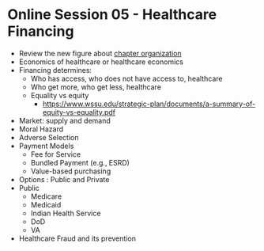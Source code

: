 # Online Session 05 - Healthcare Financing
- Review the new figure about [chapter organization](https://github.com/wcj365/healthcare/blob/master/06_summary.md)
- Economics of healthcare or healthcare economics
- Financing determines:
    - Who has access, who does not have access to, healthcare
    - Who get more, who get less, healthcare
    - Equality vs equity
        - https://www.wssu.edu/strategic-plan/documents/a-summary-of-equity-vs-equality.pdf
- Market: supply and demand
- Moral Hazard
- Adverse Selection
- Payment Models
    - Fee for Service
    - Bundled Payment (e.g., ESRD)
    - Value-based purchasing
- Options : Public and Private
- Public
    - Medicare
    - Medicaid
    - Indian Health Service
    - DoD 
    - VA
- Healthcare Fraud and its prevention
